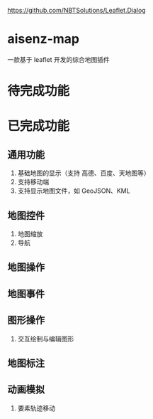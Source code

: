 <!-- @format -->

https://github.com/NBTSolutions/Leaflet.Dialog


# aisenz-map

一款基于 leaflet 开发的综合地图插件

# 待完成功能

# 已完成功能

## 通用功能

1. 基础地图的显示（支持 高德、百度、天地图等）
2. 支持移动端
3. 支持显示地图文件，如 GeoJSON、KML

## 地图控件

1. 地图缩放
2. 导航

## 地图操作

## 地图事件

## 图形操作

1. 交互绘制与编辑图形

## 地图标注

## 动画模拟

1. 要素轨迹移动
